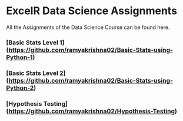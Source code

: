 # ExcelR Data Science Assignments
All the Assignments of the Data Science Course can be found here.

### [Basic Stats Level 1] (https://github.com/ramyakrishna02/Basic-Stats-using-Python-1)
### [Basic Stats Level 2] (https://github.com/ramyakrishna02/Basic-Stats-using-Python-2)
### [Hypothesis Testing] (https://github.com/ramyakrishna02/Hypothesis-Testing)
